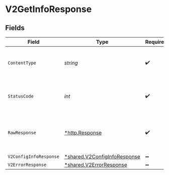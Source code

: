 # V2GetInfoResponse


## Fields

| Field                                                                              | Type                                                                               | Required                                                                           | Description                                                                        |
| ---------------------------------------------------------------------------------- | ---------------------------------------------------------------------------------- | ---------------------------------------------------------------------------------- | ---------------------------------------------------------------------------------- |
| `ContentType`                                                                      | *string*                                                                           | :heavy_check_mark:                                                                 | HTTP response content type for this operation                                      |
| `StatusCode`                                                                       | *int*                                                                              | :heavy_check_mark:                                                                 | HTTP response status code for this operation                                       |
| `RawResponse`                                                                      | [*http.Response](https://pkg.go.dev/net/http#Response)                             | :heavy_check_mark:                                                                 | Raw HTTP response; suitable for custom response parsing                            |
| `V2ConfigInfoResponse`                                                             | [*shared.V2ConfigInfoResponse](../../../pkg/models/shared/v2configinforesponse.md) | :heavy_minus_sign:                                                                 | OK                                                                                 |
| `V2ErrorResponse`                                                                  | [*shared.V2ErrorResponse](../../../pkg/models/shared/v2errorresponse.md)           | :heavy_minus_sign:                                                                 | Error                                                                              |